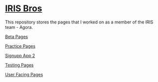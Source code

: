 <h1> <a href="https://github.com/Dejai/iris_bros">IRIS Bros</a></h1>

<p> This repository stores the pages that I worked on as a member of the IRIS team - Agora.</p>

<p><a href="https://github.com/Dejai/iris_bros/tree/master/beta"> Beta Pages </a></p>

<p><a href="https://github.com/Dejai/iris_bros/tree/master/practice"> Practice Pages </a></p>

<p><a href="https://github.com/Dejai/iris_bros/tree/master/signupApp2/"> Signupp App 2</a></p>

<p><a href="https://github.com/Dejai/iris_bros/tree/master/testing"> Testing Pages </a></p>

<p><a href="https://github.com/Dejai/iris_bros/tree/master/pubsvs/"> User Facing Pages </a></p>

